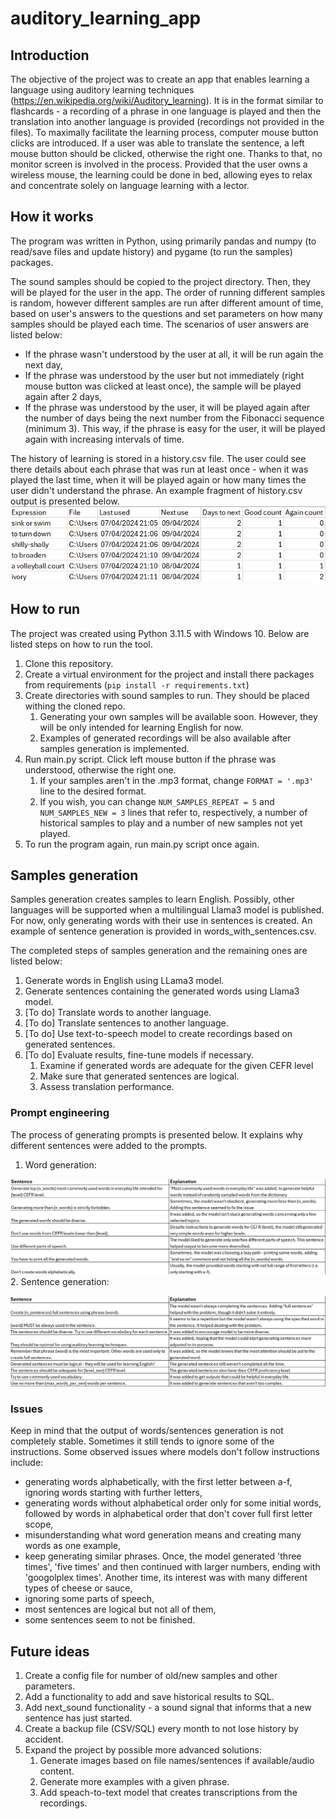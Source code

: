 # auditory_learning_app
 
## Introduction
The objective of the project was to create an app that enables learning a language using auditory learning techniques (https://en.wikipedia.org/wiki/Auditory_learning).
It is in the format similar to flashcards - a recording of a phrase in one language is played and then the translation
into another language is provided (recordings not provided in the files). To maximally facilitate the learning process,
computer mouse button clicks are introduced. If a user was able to translate the sentence, a left mouse button should be
clicked, otherwise the right one. Thanks to that, no monitor screen is involved in the process. Provided that the user
owns a wireless mouse, the learning could be done in bed, allowing eyes to relax and concentrate solely on language
learning with a lector.

## How it works
The program was written in Python, using primarily pandas and numpy (to read/save files and update history) and pygame
(to run the samples) packages.

The sound samples should be copied to the project directory. Then, they will be played for the user in the app. The order of running different samples is random,
however different samples are run after different amount of time, based on user's
answers to the questions and set parameters on how many samples should be played each time. The scenarios of user
answers are listed below:
* If the phrase wasn't understood by the user at all, it will be run again the next day,
* If the phrase was understood by the user but not immediately (right mouse button was clicked at least once), the sample
will be played again after 2 days,
* If the phrase was understood by the user, it will be played again after the number
of days being the next number from the Fibonacci sequence (minimum 3). This way, if the phrase is
easy for the user, it will be played again with increasing intervals of time.

The history of learning is stored in a history.csv file. The user could see there details about each phrase that was run
at least once - when it was played the last time, when it will be played again or how many times the user didn't understand the phrase. An example
fragment of history.csv output is presented below.
![images/history_example.png](images/history_example.png)

## How to run
The project was created using Python 3.11.5 with Windows 10. Below are listed steps on how to run the tool.

1. Clone this repository.
2. Create a virtual environment for the project and install there packages from requirements (`pip install -r requirements.txt`)
3. Create directories with sound samples to run. They should be placed withing the cloned repo.
   1. Generating your own samples will be available soon. However, they will be only intended for learning English for now.
   2. Examples of generated recordings will be also available after samples generation is implemented.
4. Run main.py script. Click left mouse button if the phrase was understood, otherwise the right one.
   1. If your samples aren't in the .mp3 format, change `FORMAT = '.mp3'` line to the desired format.
   2. If you wish, you can change `NUM_SAMPLES_REPEAT = 5` and `NUM_SAMPLES_NEW = 3` lines that refer to, respectively,
a number of historical samples to play and a number of new samples not yet played.
5. To run the program again, run main.py script once again.

## Samples generation
Samples generation creates samples to learn English. Possibly, other languages will be supported when a multilingual Llama3 model is published.
For now, only generating words with their use in sentences is created. An example of sentence generation is provided in words_with_sentences.csv.

The completed steps of samples generation and the remaining ones are listed below:
1. Generate words in English using LLama3 model.
2. Generate sentences containing the generated words using Llama3 model.
3. [To do] Translate words to another language.
4. [To do] Translate sentences to another language.
5. [To do] Use text-to-speech model to create recordings based on generated sentences.
6. [To do] Evaluate results, fine-tune models if necessary.
   1. Examine if generated words are adequate for the given CEFR level
   2. Make sure that generated sentences are logical.
   3. Assess translation performance.

### Prompt engineering
The process of generating prompts is presented below. It explains why different sentences were added to the prompts.
1. Word generation:

![images/explain_word_generation_prompt.png](images/explain_word_generation_prompt.png)
2. Sentence generation:

![images/explain_sentence_generation_prompt.png](images/explain_sentence_generation_prompt.png)

### Issues
Keep in mind that the output of words/sentences generation is not completely stable. Sometimes it still tends to ignore some of the instructions.
Some observed issues where models don't follow instructions include:
- generating words alphabetically, with the first letter between a-f, ignoring words starting with further letters,
- generating words without alphabetical order only for some initial words, followed by words in alphabetical order that don't cover full first letter scope,
- misunderstanding what word generation means and creating many words as one example,
- keep generating similar phrases. Once, the model generated 'three times', 'five times' and then continued with larger numbers, ending with 'googolplex times'.
Another time, its interest was with many different types of cheese or sauce,
- ignoring some parts of speech,
- most sentences are logical but not all of them,
- some sentences seem to not be finished.

## Future ideas
1. Create a config file for number of old/new samples and other parameters.
2. Add a functionality to add and save historical results to SQL.
3. Add next_sound functionality - a sound signal that informs that a new sentence has just started.
4. Create a backup file (CSV/SQL) every month to not lose history by accident.
5. Expand the project by possible more advanced solutions:
   1. Generate images based on file names/sentences if available/audio content.
   2. Generate more examples with a given phrase.
   3. Add speach-to-text model that creates transcriptions from the recordings.
